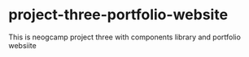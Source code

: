 # project-three-portfolio-website
 This is neogcamp project three with components library and portfolio websiite
